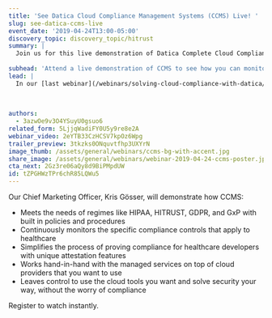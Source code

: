 ```yaml
---
title: 'See Datica Cloud Compliance Management Systems (CCMS) Live! '
slug: see-datica-ccms-live
event_date: '2019-04-24T13:00-05:00'
discovery_topic: discovery_topic/hitrust
summary: |
  Join us for this live demonstration of Datica Complete Cloud Compliance System (CCMS). In this webinar, you'll see how the CCMS is uniquely designed for developers and to the specific requirements of healthcare compliance. 
  
subhead: 'Attend a live demonstration of CCMS to see how you can monitor and manage compliance'
lead: |
  In our [last webinar](/webinars/solving-cloud-compliance-with-datica/), we gave a high-level overview of the three compliance products in the Datica product family. Join us for this webinar that takes you deeper into compliance management and monitoring with a live demonstration of one of those three products, Datica CCMS. In this webinar you'll see how the CCMS is uniquely designed for developers and to the specific requirements of healthcare compliance. 
  
  
  
authors:
  - 3azwOe9v3O4YSuyU0gsuo6
related_form: 5LjjqWadiFY0U5y9re8e2A
webinar_video: 2eYTB33CzHCSV7kpOz6Wpg
trailer_preview: 3tkzks0ONquvtfhp3UXYrN
image_thumb: /assets/general/webinars/ccms-bg-with-accent.jpg
share_image: /assets/general/webinars/webinar-2019-04-24-ccms-poster.jpg
cta_next: 2Gz3re06aQy8d9BiPMpdUW
id: tZPGHWzTPr6chR85LQWu5
---
```

Our Chief Marketing Officer, Kris Gösser, will demonstrate how CCMS:

- Meets the needs of regimes like HIPAA, HITRUST, GDPR, and GxP with built in policies and procedures
- Continuously monitors the specific compliance controls that apply to healthcare
- Simplifies the process of proving compliance for healthcare developers with unique attestation features
- Works hand-in-hand with the managed services on top of cloud providers that you want to use 
- Leaves control to use the cloud tools you want and solve security your way, without the worry of compliance

Register to watch instantly.
  